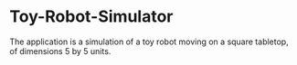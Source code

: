 # Toy-Robot-Simulator
The application is a simulation of a toy robot moving on a square tabletop, of dimensions 5 by 5 units.
